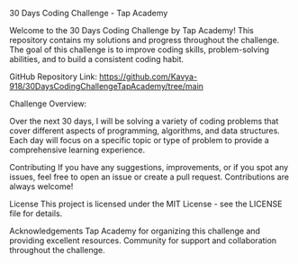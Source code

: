 30 Days Coding Challenge - Tap Academy

Welcome to the 30 Days Coding Challenge by Tap Academy! This repository contains my solutions and progress throughout the challenge. The goal of this challenge is to improve coding skills, problem-solving abilities, and to build a consistent coding habit.

GitHub Repository Link: https://github.com/Kavya-918/30DaysCodingChallengeTapAcademy/tree/main

Challenge Overview:

Over the next 30 days, I will be solving a variety of coding problems that cover different aspects of programming, algorithms, and data structures. Each day will focus on a specific topic or type of problem to provide a comprehensive learning experience.

Contributing
If you have any suggestions, improvements, or if you spot any issues, feel free to open an issue or create a pull request. Contributions are always welcome!

License
This project is licensed under the MIT License - see the LICENSE file for details.

Acknowledgements
Tap Academy for organizing this challenge and providing excellent resources.
Community for support and collaboration throughout the challenge.
